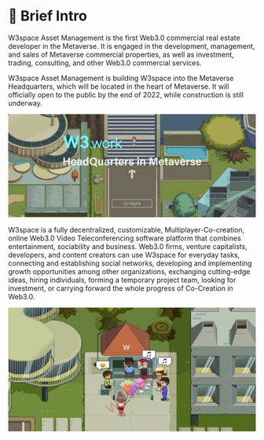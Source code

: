 # 🔖 Brief Intro

W3space Asset Management is the first Web3.0 commercial real estate developer in the Metaverse. It is engaged in the development, management, and sales of Metaverse commercial properties, as well as investment, trading, consulting, and other Web3.0 commercial services.&#x20;

W3space Asset Management is building W3space into the Metaverse Headquarters, which will be located in the heart of Metaverse. It will officially open to the public by the end of 2022, while construction is still underway.

![](<../.gitbook/assets/image (9) (1).png>)

W3space is a fully decentralized, customizable, Multiplayer-Co-creation, online Web3.0 Video Teleconferencing software platform that combines entertainment, sociability and business. Web3.0 firms, venture capitalists, developers, and content creators can use W3space for everyday tasks, connecting and establishing social networks, developing and implementing growth opportunities among other organizations, exchanging cutting-edge ideas, hiring individuals, forming a temporary project team, looking for investment, or carrying forward the whole progress of Co-Creation in Web3.0.

![](../.gitbook/assets/17.png)

